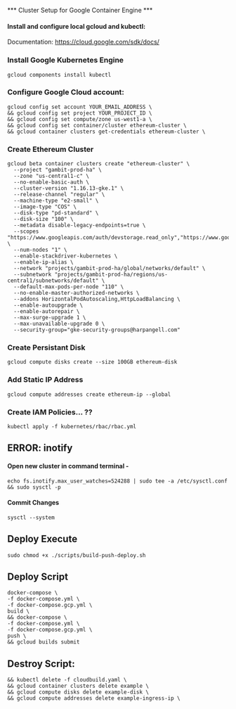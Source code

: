 *** Cluster Setup for Google Container Engine ***

####  Install and configure local gcloud and kubectl:

Documentation: https://cloud.google.com/sdk/docs/

### Install Google Kubernetes Engine

`gcloud components install kubectl`

### Configure Google Cloud account:
```
gcloud config set account YOUR_EMAIL_ADDRESS \
&& gcloud config set project YOUR_PROJECT_ID \
&& gcloud config set compute/zone us-west1-a \
&& gcloud config set container/cluster ethereum-cluster \
&& gcloud container clusters get-credentials ethereum-cluster \
```

### Create Ethereum Cluster

```
gcloud beta container clusters create "ethereum-cluster" \
  --project "gambit-prod-ha" \
  --zone "us-central1-c" \
  --no-enable-basic-auth \
  --cluster-version "1.16.13-gke.1" \
  --release-channel "regular" \
  --machine-type "e2-small" \
  --image-type "COS" \
  --disk-type "pd-standard" \
  --disk-size "100" \
  --metadata disable-legacy-endpoints=true \
  --scopes "https://www.googleapis.com/auth/devstorage.read_only","https://www.googleapis.com/auth/logging.write","https://www.googleapis.com/auth/monitoring","https://www.googleapis.com/auth/servicecontrol","https://www.googleapis.com/auth/service.management.readonly","https://www.googleapis.com/auth/trace.append" \
  --num-nodes "1" \
  --enable-stackdriver-kubernetes \
  --enable-ip-alias \
  --network "projects/gambit-prod-ha/global/networks/default" \
  --subnetwork "projects/gambit-prod-ha/regions/us-central1/subnetworks/default" \
  --default-max-pods-per-node "110" \
  --no-enable-master-authorized-networks \
  --addons HorizontalPodAutoscaling,HttpLoadBalancing \
  --enable-autoupgrade \
  --enable-autorepair \
  --max-surge-upgrade 1 \
  --max-unavailable-upgrade 0 \
  --security-group="gke-security-groups@harpangell.com"
```

### Create Persistant Disk

`gcloud compute disks create --size 100GB ethereum-disk`

### Add Static IP Address

`gcloud compute addresses create ethereum-ip --global`

### Create IAM Policies... ??

`kubectl apply -f kubernetes/rbac/rbac.yml`

## ERROR: inotify

#### Open new cluster in command terminal -

`echo fs.inotify.max_user_watches=524288 | sudo tee -a /etc/sysctl.conf && sudo sysctl -p`

#### Commit Changes

`sysctl --system`


## Deploy Execute

```
sudo chmod +x ./scripts/build-push-deploy.sh
```

## Deploy Script

```
docker-compose \
-f docker-compose.yml \
-f docker-compose.gcp.yml \
build \
&& docker-compose \
-f docker-compose.yml \
-f docker-compose.gcp.yml \
push \
&& gcloud builds submit
```

## Destroy Script:

```
&& kubectl delete -f cloudbuild.yaml \
&& gcloud container clusters delete example \
&& gcloud compute disks delete example-disk \
&& gcloud compute addresses delete example-ingress-ip \
```
